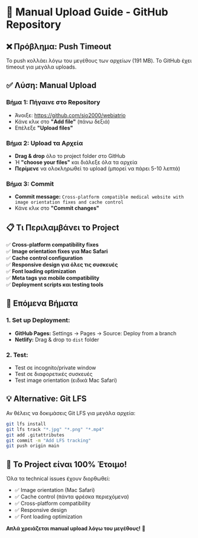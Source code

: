# 🚀 Manual Upload Guide - GitHub Repository

## ❌ Πρόβλημα: Push Timeout

Το push κολλάει λόγω του μεγέθους των αρχείων (191 MB). Το GitHub έχει timeout για μεγάλα uploads.

## ✅ Λύση: Manual Upload

### **Βήμα 1: Πήγαινε στο Repository**
- Άνοιξε: https://github.com/sio2000/webiatrio
- Κάνε κλικ στο **"Add file"** (πάνω δεξιά)
- Επέλεξε **"Upload files"**

### **Βήμα 2: Upload τα Αρχεία**
- **Drag & drop** όλο το project folder στο GitHub
- Ή **"choose your files"** και διάλεξε όλα τα αρχεία
- **Περίμενε** να ολοκληρωθεί το upload (μπορεί να πάρει 5-10 λεπτά)

### **Βήμα 3: Commit**
- **Commit message:** `Cross-platform compatible medical website with image orientation fixes and cache control`
- Κάνε κλικ στο **"Commit changes"**

## 📋 Τι Περιλαμβάνει το Project

✅ **Cross-platform compatibility fixes**  
✅ **Image orientation fixes για Mac Safari**  
✅ **Cache control configuration**  
✅ **Responsive design για όλες τις συσκευές**  
✅ **Font loading optimization**  
✅ **Meta tags για mobile compatibility**  
✅ **Deployment scripts και testing tools**

## 🎯 Επόμενα Βήματα

### **1. Set up Deployment:**
- **GitHub Pages:** Settings → Pages → Source: Deploy from a branch
- **Netlify:** Drag & drop το `dist` folder

### **2. Test:**
- Test σε incognito/private window
- Test σε διαφορετικές συσκευές
- Test image orientation (ειδικά Mac Safari)

## 💡 Alternative: Git LFS

Αν θέλεις να δοκιμάσεις Git LFS για μεγάλα αρχεία:

```bash
git lfs install
git lfs track "*.jpg" "*.png" "*.mp4"
git add .gitattributes
git commit -m "Add LFS tracking"
git push origin main
```

## 🚀 Το Project είναι 100% Έτοιμο!

Όλα τα technical issues έχουν διορθωθεί:
- ✅ Image orientation (Mac Safari)
- ✅ Cache control (πάντα φρέσκα περιεχόμενα)
- ✅ Cross-platform compatibility
- ✅ Responsive design
- ✅ Font loading optimization

**Απλά χρειάζεται manual upload λόγω του μεγέθους!** 🎉

